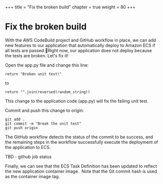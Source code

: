 +++
title = "Fix the broken build"
chapter = true
weight = 80
+++

# Fix the broken build

With the AWS CodeBuild project and GitHub workflow in place, we can add new features to our application that automatically deploy to Amazon ECS if all tests are passed.Right now, our application does not deploy because the tests are broken. Let's fix it!

Open the app.py file and change this line:

```
return "Broken unit test!"
```

to

```
return "".join(reversed(random_string))
```

This change to the application code (app.py) will fix the failing unit test.

Commit and push this change to origin:

```
git add .
git commit -m "Break the unit test"
git push origin
```

The GitHub workflow detects the status of the commit to be success, and the remaining steps in the workflow successfully execute the deployment of the application to ECS.

TBD - github job status

Finally, we can see that the ECS Task Definition has been updated to reflect the new application container image.  Note that the Git commit hash is used as the container image tag.